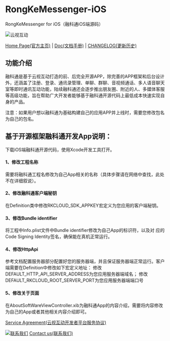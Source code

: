 # RongKeMessenger-iOS

RongKeMessenger for iOS（融科通iOS端源码）

![云视互动](http://www.rongkecloud.com/skin/simple/img/logo-small.png)

[Home Page(官方主页)](http://www.rongkecloud.com) | [Doc(文档手册)](http://www.rongkecloud.com/download/rongketong/doc.zip) |  [CHANGELOG(更新历史)](https://github.com/rongkecloud/RongKeMessenger-iOS/blob/master/CHANGELOG.md)

## 功能介绍
融科通是基于云视互动打造的前、后完全开源APP，除完善的APP框架和后台设计外，还涵盖了注册、登录、通讯录管理、单聊、群聊、音视频通话、多人语音聊天室等即时通讯互动功能，陆续融科通还会逐步推出朋友圈、附近的人、多媒体客服等高级功能，旨在帮助广大开发者能够基于融科通开源代码上最低成本快速实现自身的产品。

注意：如果用户想以融科通为基础构建自己的应用APP并上线时，需要您修改包名为自己的包名。 

## 基于开源框架融科通开发App说明：

下载iOS端融科通开源代码，使用Xcode开发工具打开。

#### 1、修改工程名称 <br>
需要将融科通工程名修改为自己App相关的名称（具体步骤请在网络中查找，此处不在详细叙说）。

#### 2、修改融科通客户端秘钥 <br>
在Definition类中修改RKCLOUD_SDK_APPKEY宏定义为您应用的客户端秘钥。

#### 3、修改Bundle identifier <br>
将工程中Info.plist文件中Bundle identifier修改为自己App的标识符，以及对
应的Code Signing Identity签名，确保能在真机正常运行。

#### 4、修改HttpApi <br>
参考文档配置服务器部分配置好您的服务器端，并且保证服务器端正常运行。客户端需要在Definition中修改如下宏定义地址：
修改DEFAULT_HTTP_API_SERVER_ADDRESS为您应用服务器端域名；
修改DEFAULT_RKCLOUD_ROOT_SERVER_PORT为您应用服务器端端口号

#### 5、修改关于页面 <br>
在AboutSoftWareViewController.xib为融科通App的内容介绍，需要将内容修改为自己的App或者其他相关内容介绍即可。

[Service Agreement(云视互动开发者平台服务协议)](http://www.rongkecloud.com/tecinfo/28.html)

[![联系我们][contactImage]](http://kefu.rongkecloud.com/RKServiceClientWeb/index.html?ek=6f2683bb7f9b98aa09283fd8b47f4086aec37b56&ct=1&bg=3&gd=143)
[Contact us(联系我们)][serviceLink]

[contactImage]: http://www.rongkecloud.com/skin/simple/img/right/online.png "在线客服"
[serviceLink]: http://kefu.rongkecloud.com/RKServiceClientWeb/index.html?ek=6f2683bb7f9b98aa09283fd8b47f4086aec37b56&ct=1&bg=3&gd=143 "在线客服"
